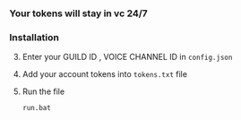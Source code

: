 ### Your tokens will stay in vc 24/7
### Installation


3. Enter your GUILD ID , VOICE CHANNEL ID  in `config.json`

4. Add your account tokens into `tokens.txt` file 

5. Run the file
   ```
   run.bat
   ```
